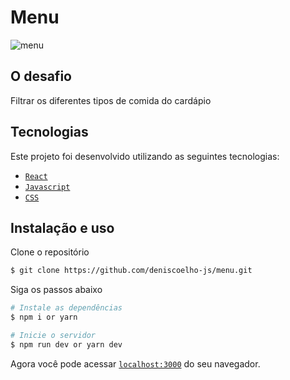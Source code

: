 # Menu

![menu](https://user-images.githubusercontent.com/83840866/151954506-fa62d26e-cb4f-4729-b804-434f6afba84a.gif)

## O desafio

Filtrar os diferentes tipos de comida do cardápio

## Tecnologias

Este projeto foi desenvolvido utilizando as seguintes tecnologias:

- [`React`]()
- [`Javascript`]()
- [`CSS`]()

## Instalação e uso

Clone o repositório

```bash
$ git clone https://github.com/deniscoelho-js/menu.git

```

Siga os passos abaixo

```bash
# Instale as dependências
$ npm i or yarn

# Inicie o servidor
$ npm run dev or yarn dev
```

Agora você pode acessar [`localhost:3000`](http://localhost:3000) do seu navegador.
